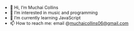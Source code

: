 - 👋 Hi, I’m Muchai Collins
- 👀 I’m interested in music and programming
- 🌱 I’m currently learning JavaScript
- 📫 How to reach me: email @muchaicollins06@gmail.com

<!---
MuchaiSr/MuchaiSr is a ✨ special ✨ repository because its `README.md` (this file) appears on your GitHub profile.
You can click the Preview link to take a look at your changes.
--->

